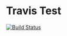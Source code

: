 # Travis Test

[![Build Status](https://secure.travis-ci.org/JordanMussi/Travis-Test.png?branch=master)](https://travis-ci.org/JordanMussi/Travis-Test)